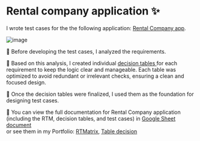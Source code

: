 <div> 
  <h1>Rental company application ✨ </h1>
  <p>I wrote test cases for the the following application: <a href="https://exercises.test-design.org/rental/" target="_blank">Rental Company app</a>.</p>

  ![image](https://github.com/user-attachments/assets/10d269ec-e632-4835-9169-f6c81247e939)

  <p>🔎 Before developing the test cases, I analyzed the requirements. </p>

  <p>
   📝 Based on this analysis, I created individual <a href="https://github.com/nshubina/Portfolio/tree/bca24141f9b420e8ce7e97e9d1b219d47ab43fb1/Test%20Design/Table%20Decision/Rental%20Company"> decision tables </a>for each requirement to keep the logic clear and manageable. Each table was 
    optimized to avoid redundant or irrelevant checks, ensuring a clean and focused design.
  </p>

  <p>
   📎 Once the decision tables were finalized, I used them as the foundation for designing test cases.
  </p>

  <p> 📌 You can view the full documentation for Rental Company application (including the RTM, decision tables, and test cases) in <a href="https://docs.google.com/spreadsheets/d/1D6ICuvUaFa8YBLdcuh6Lf09aHThrB5AEp91OdDOtreQ/edit?usp=sharing" target="_blank">Google Sheet document</a> 
  <br> 
    or see them in my Portfolio: <a href="https://github.com/nshubina/Portfolio/blob/edee8bff6b85ca37f087ee5310052b2e369850ac/RTM/Rental%20company%20-%20RTM.pdf" target="_blank">RTMatrix</a>, <a href="https://github.com/nshubina/Portfolio/blob/edee8bff6b85ca37f087ee5310052b2e369850ac/Test%20Design/Table%20Decision/Rental%20Company/Rental%20Company%20-%20Tables%20decision.pdf" target="_blank">Table decision</a>
  </p>
</div> 
